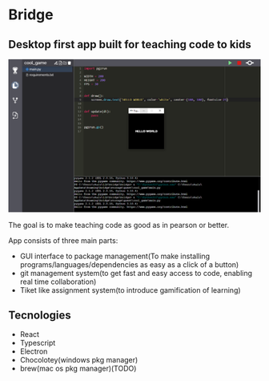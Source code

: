 # Bridge
## Desktop first app built  for teaching code to kids
![](images/1.png)

The goal is to make teaching code as good as in pearson or better.

App consists of three main parts:
- GUI interface to package management(To make installing programs/languages/dependencies as easy as a click of a button)
- git management system(to get fast and easy access to code, enabling real time collaboration)
- Tiket like assignment system(to introduce gamification of learning)

## Tecnologies

- React
- Typescript
- Electron
- Chocolotey(windows pkg manager)
- brew(mac os pkg manager)(TODO)
